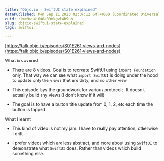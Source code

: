 ```yaml
---
title: "Objc.io - SwiftUI state explained"
datePublished: Mon Sep 11 2023 02:37:12 GMT+0000 (Coordinated Universal Time)
cuid: clme9wu4i000a09mkgvk4b9ub
slug: objcio-swiftui-state-explained
tags: swiftui

---
```


[https://talk.objc.io/episodes/S01E261-views-and-nodes](https://talk.objc.io/episodes/S01E261-views-and-nodes)

What is covered

* There are 8 videos. Goal is to recreate SwiftUI using `import Foundation` only. That way we can see what `import SwiftUI` is doing under the hood to update only the views that are dirty, and no other view
    
* This episode lays the groundwork for various protocols. It doesn't actually build any views (I don't know if it will)
    
* The goal is to have a button title update from 0, 1, 2, etc each time the button is tapped
    

What I learnt

* This kind of video is not my jam. I have to really pay attention, otherwise I drift
    
* I prefer videos which are less abstract, and more about using `SwiftUI` to demonstrate what `SwiftUI` does. Rather than videos which build something else.